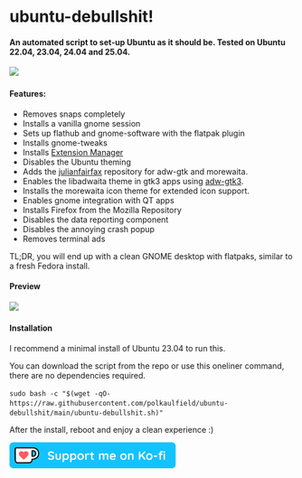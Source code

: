 # ubuntu-debullshit!
  
#### An automated script to set-up Ubuntu as it should be. Tested on Ubuntu 22.04, 23.04, 24.04 and 25.04.

<img src="https://raw.githubusercontent.com/polkaulfield/ubuntu-debullshit/main/menu.png" width="500" />
  
#### Features:

* Removes snaps completely
* Installs a vanilla gnome session
* Sets up flathub and gnome-software with the flatpak plugin
* Installs gnome-tweaks
* Installs [Extension Manager](https://github.com/mjakeman/extension-manager)
* Disables the Ubuntu theming
* Adds the [julianfairfax](https://gitlab.com/julianfairfax/package-repo) repository for adw-gtk and morewaita.
* Enables the libadwaita theme in gtk3 apps using [adw-gtk3](https://github.com/lassekongo83/adw-gtk3).
* Installs the morewaita icon theme for extended icon support.
* Enables gnome integration with QT apps
* Installs Firefox from the Mozilla Repository
* Disables the data reporting component
* Disables the annoying crash popup
* Removes terminal ads

TL;DR, you will end up with a clean GNOME desktop with flatpaks, similar to a fresh Fedora install.

#### Preview

<img src="https://raw.githubusercontent.com/polkaulfield/ubuntu-debullshit/main/screenshot.png" width="500" />

#### Installation

I recommend a minimal install of Ubuntu 23.04 to run this. 

You can download the script from the repo or use this oneliner command, there are no dependencies required.

`sudo bash -c "$(wget -qO- https://raw.githubusercontent.com/polkaulfield/ubuntu-debullshit/main/ubuntu-debullshit.sh)"`

After the install, reboot and enjoy a clean experience :)

<a href='https://ko-fi.com/polkaulfield' target='_blank'><img height='15' style='border:0px;height:46px;' src='https://github.com/polkaulfield/misc/blob/main/kofi.png?raw=true' border='0' alt='Buy Me a Coffee at ko-fi.com' />
